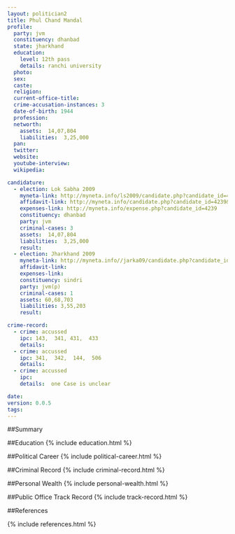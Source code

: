 ```yaml
---
layout: politician2
title: Phul Chand Mandal
profile: 
  party: jvm
  constituency: dhanbad
  state: jharkhand
  education: 
    level: 12th pass
    details: ranchi university
  photo: 
  sex: 
  caste: 
  religion: 
  current-office-title: 
  crime-accusation-instances: 3
  date-of-birth: 1944
  profession: 
  networth: 
    assets:  14,07,804
    liabilities:  3,25,000
  pan: 
  twitter: 
  website: 
  youtube-interview: 
  wikipedia: 

candidature: 
  - election: Lok Sabha 2009
    myneta-link: http://myneta.info/ls2009/candidate.php?candidate_id=4239
    affidavit-link: http://myneta.info/candidate.php?candidate_id=4239&scan=original
    expenses-link: http://myneta.info/expense.php?candidate_id=4239
    constituency: dhanbad 
    party: jvm
    criminal-cases: 3
    assets:  14,07,804
    liabilities:  3,25,000
    result:  
  - election: Jharkhand 2009
    myneta-link: http://myneta.info//jarka09/candidate.php?candidate_id=292
    affidavit-link: 
    expenses-link: 
    constituency: sindri 
    party: jvm(p)
    criminal-cases: 1
    assets: 60,68,703
    liabilities: 3,55,203
    result:  

crime-record: 
  - crime: accussed
    ipc: 143,  341, 431,  433
    details:    
  - crime: accussed
    ipc: 341,  342,  144,  506
    details:    
  - crime: accussed
    ipc: 
    details:  one Case is unclear  

date: 
version: 0.0.5
tags: 
---
```

##Summary


##Education
{% include education.html %}


##Political Career
{% include political-career.html %}


##Criminal Record
{% include criminal-record.html %}


##Personal Wealth
{% include personal-wealth.html %}


##Public Office Track Record
{% include track-record.html %}


##References


{% include references.html %}